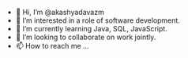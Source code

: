- 👋 Hi, I’m @akashyadavazm
- 👀 I’m interested in a role of software development.
- 🌱 I’m currently learning Java, SQL, JavaScript.
- 💞️ I’m looking to collaborate on work jointly.
- 📫 How to reach me ...

<!---
akashyadavazm/akashyadavazm is a ✨ special ✨ repository because its `README.md` (this file) appears on your GitHub profile.
You can click the Preview link to take a look at your changes.
for mail purpose...get in touch on....akashyadavazm@gmail.com
--->
